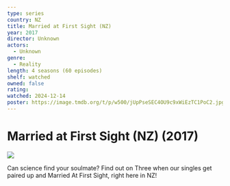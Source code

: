 ```yaml
---
type: series
country: NZ
title: Married at First Sight (NZ)
year: 2017
director: Unknown
actors:
  - Unknown
genre:
  - Reality
length: 4 seasons (60 episodes)
shelf: watched
owned: false
rating:
watched: 2024-12-14
poster: https://image.tmdb.org/t/p/w500/jUpPseSEC4OU9c9xWiEzTC1PoC2.jpg
---
```


# Married at First Sight (NZ) (2017)

![](https://image.tmdb.org/t/p/w500/jUpPseSEC4OU9c9xWiEzTC1PoC2.jpg)

Can science find your soulmate? Find out on Three when our singles get paired up and Married At First Sight, right here in NZ!